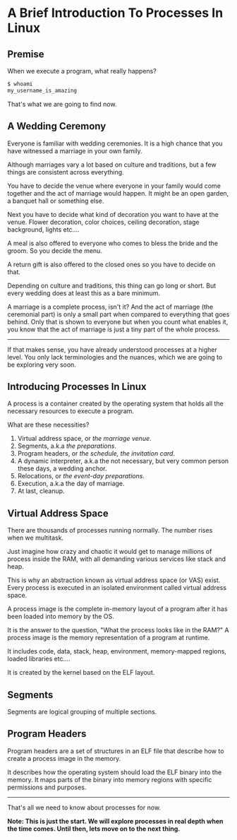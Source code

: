 # A Brief Introduction To Processes In Linux

## Premise

When we execute a program, what really happens?

```bash
$ whoami
my_username_is_amazing
```

That's what we are going to find now.

## A Wedding Ceremony

Everyone is familiar with wedding ceremonies. It is a high chance that you have witnessed a marriage in your own family.

Although marriages vary a lot based on culture and traditions, but a few things are consistent across everything.

You have to decide the venue where everyone in your family would come together and the act of marriage would happen. It might be an open garden, a banquet hall or something else.

Next you have to decide what kind of decoration you want to have at the venue. Flower decoration, color choices, ceiling decoration, stage background, lights etc....

A meal is also offered to everyone who comes to bless the bride and the groom. So you decide the menu.

A return gift is also offered to the closed ones so you have to decide on that.

Depending on culture and traditions, this thing can go long or short. But every wedding does at least this as a bare minimum.

A marriage is a complete process, isn't it? And the act of marriage (the ceremonial part) is only a small part when compared to everything that goes behind. Only that is shown to everyone but when you count what enables it, you know that the act of marriage is just a tiny part of the whole process.

***

If that makes sense, you have already understood processes at a higher level. You only lack terminologies and the nuances, which we are going to be exploring very soon.

## Introducing Processes In Linux

A process is a container created by the operating system that holds all the necessary resources to execute a program.

What are these necessities?

1. Virtual address space, or _the marriage venue_.
2. Segments, a.k.a _the preparations_.
3. Program headers, or _the schedule, the invitation card_.
4. A dynamic interpreter, a.k.a the not necessary, but very common person these days, a wedding anchor.
5. Relocations, or _the event-day preparations_.
6. Execution, a.k.a the day of marriage.
7. At last, cleanup.

## Virtual Address Space

There are thousands of processes running normally. The number rises when we multitask.

Just imagine how crazy and chaotic it would get to manage millions of process inside the RAM, with all demanding various services like stack and heap.

This is why an abstraction known as virtual address space (or VAS) exist. Every process is executed in an isolated environment called virtual address space.

A process image is the complete in-memory layout of a program after it has been loaded into memory by the OS.

It is the answer to the question, "What the process looks like in the RAM?" A process image is the memory representation of a program at runtime.

It includes code, data, stack, heap, environment, memory-mapped regions, loaded libraries etc....

It is created by the kernel based on the ELF layout.

## Segments

Segments are logical grouping of multiple sections.

## Program Headers

Program headers are a set of structures in an ELF file that describe how to create a process image in the memory.

It describes how the operating system should load the ELF binary into the memory. It maps parts of the binary into memory regions with specific permissions and purposes.

***

That's all we need to know about processes for now.

**Note: This is just the start. We will explore processes in real depth when the time comes. Until then, lets move on to the next thing.**
